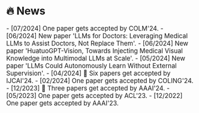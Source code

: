# 🔥 News

<div class='paper-box-text' style="font-size: larger;" markdown="1">
- [07/2024] One paper gets accepted by COLM'24.
- [06/2024] New paper 'LLMs for Doctors: Leveraging Medical LLMs to Assist Doctors, Not Replace Them'.
- [06/2024] New paper 'HuatuoGPT-Vision, Towards Injecting Medical Visual Knowledge into Multimodal LLMs at Scale'.
- [05/2024] New paper 'LLMs Could Autonomously Learn Without External Supervision'.
- [04/2024] 🎉 Six papers get accepted by IJCAI'24.
- [02/2024] One paper gets accepted by COLING'24.
- [12/2023] 🎉 Three papers get accepted by AAAI'24.
- [05/2023] One paper gets accepted by ACL'23.
- [12/2022] One paper gets accepted by AAAI'23.

</div>
